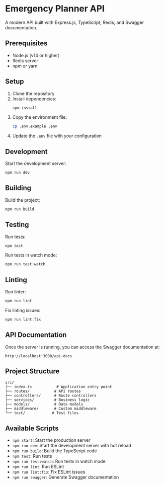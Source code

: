 # Emergency Planner API

A modern API built with Express.js, TypeScript, Redis, and Swagger documentation.

## Prerequisites

- Node.js (v14 or higher)
- Redis server
- npm or yarn

## Setup

1. Clone the repository
2. Install dependencies:
   ```bash
   npm install
   ```
3. Copy the environment file:
   ```bash
   cp .env.example .env
   ```
4. Update the `.env` file with your configuration

## Development

Start the development server:
```bash
npm run dev
```

## Building

Build the project:
```bash
npm run build
```

## Testing

Run tests:
```bash
npm test
```

Run tests in watch mode:
```bash
npm run test:watch
```

## Linting

Run linter:
```bash
npm run lint
```

Fix linting issues:
```bash
npm run lint:fix
```

## API Documentation

Once the server is running, you can access the Swagger documentation at:
```
http://localhost:3000/api-docs
```

## Project Structure

```
src/
├── index.ts           # Application entry point
├── routes/           # API routes
├── controllers/      # Route controllers
├── services/         # Business logic
├── models/           # Data models
├── middleware/       # Custom middleware
└── test/            # Test files
```

## Available Scripts

- `npm start`: Start the production server
- `npm run dev`: Start the development server with hot reload
- `npm run build`: Build the TypeScript code
- `npm test`: Run tests
- `npm run test:watch`: Run tests in watch mode
- `npm run lint`: Run ESLint
- `npm run lint:fix`: Fix ESLint issues
- `npm run swagger`: Generate Swagger documentation 